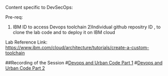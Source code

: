 Content specific to DevSecOps:

Pre-req:
1) IBM ID to access Devops toolchain
2)Individual github repositry ID , to clone the lab code and to deploy it on IBM cloud

Lab Reference Link: https://www.ibm.com/cloud/architecture/tutorials/create-a-custom-toolchain

##Recording of the Session
#[Devops and Urban Code Part 1](https://youtu.be/Obf0hgrOgFM)
#[Devops and Urban Code Part 2](https://youtu.be/U89janWf-KI)
